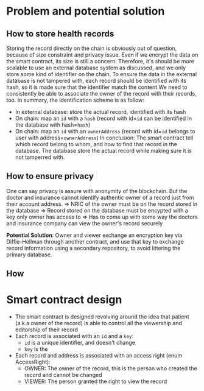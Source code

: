 # Problem and potential solution
## How to store health records
Storing the record directly on the chain is obviously out of question, because of size constraint and privacy issue. Even if we encrypt the data on the smart contract, its size is still a concern. Therefore, it's should be more scalable to use an external database system as discussed, and we only store some kind of identifier on the chain.
To ensure the data in the external database is not tampered with, each record should be identified with its hash, so it is made sure that the identifier match the content
We need to consistently be able to associate the owner of the record with their records, too.
In summary, the identification scheme is as follow:
- In external database: store the actual record, identified with its hash
- On chain: map an `id` with a `hash` (record with id=`id` can be identified in the database with hash=`hash`)
- On chain: map an `id` with an `ownerAddress` (record with id=`id` belongs to user with address=`ownerAddress`)
In conclusion: The smart contract tell which record belong to whom, and how to find that record in the database. The database store the actual record while making sure it is not tamperred with.

## How to ensure privacy
One can say privacy is assure with anonymity of the blockchain. But the doctor and insurance cannot identify authentic owner of a record just from their account address.
=> NRIC of the owner must be on the record stored in the database
=> Record stored on the database must be encypted with a key only owner has access to
=> Has to come up with some way the doctors and insurance company can view the owner's record securely

**Potential Solution**: Owner and viewer exchange an encryption key via Diffie-Hellman through another contract, and use that key to exchange record information using a secondary repository, to avoid littering the primary database.

## How 
# Smart contract design
- The smart contract is designed revolving around the idea that patient (a.k.a owner of the record) is able to control all the viewership and editorship of their record
- Each record is associated with an `id` and a `key`:
  - `id` is a unique identifier, and doesn't change
  - `key` is the 
- Each record and address is associated with an access right (enum AccessRight):
  - OWNER: The owner of the record, this is the person who created the record and cannot be changed
  - VIEWER: The person granted the right to view the record 